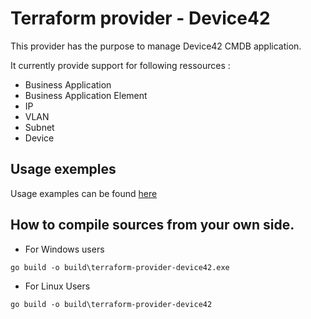 # Terraform provider - Device42

This provider has the purpose to manage Device42 CMDB application. 

It currently provide support for following ressources :
- Business Application
- Business Application Element
- IP
- VLAN
- Subnet
- Device

## Usage exemples

Usage examples can be found [here](/exemples/)

## How to compile sources from your own side.

- For Windows users
```
go build -o build\terraform-provider-device42.exe 
```

- For Linux Users
```
go build -o build\terraform-provider-device42
```